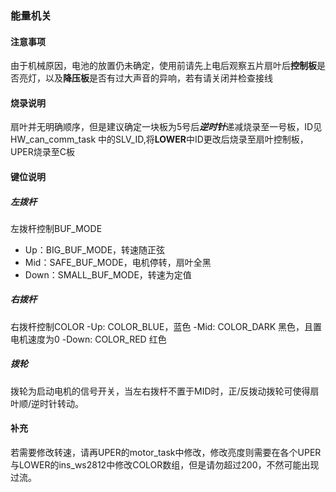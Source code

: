 ### 能量机关
#### 注意事项
由于机械原因，电池的放置仍未确定，使用前请先上电后观察五片扇叶后**控制板**是否亮灯，以及**降压板**是否有过大声音的异响，若有请关闭并检查接线

#### 烧录说明
扇叶并无明确顺序，但是建议确定一块板为5号后***逆时针***递减烧录至一号板，ID见HW_can_comm_task 中的SLV_ID,将**LOWER**中ID更改后烧录至扇叶控制板，UPER烧录至C板

#### 键位说明
##### 左拨杆
左拨杆控制BUF_MODE
- Up：BIG_BUF_MODE，转速随正弦
- Mid：SAFE_BUF_MODE，电机停转，扇叶全黑
- Down：SMALL_BUF_MODE，转速为定值

##### 右拨杆
右拨杆控制COLOR
-Up: COLOR_BLUE，蓝色
-Mid: COLOR_DARK 黑色，且置电机速度为0
-Down: COLOR_RED 红色

##### 拨轮
拨轮为启动电机的信号开关，当左右拨杆不置于MID时，正/反拨动拨轮可使得扇叶顺/逆时针转动。

#### 补充
若需要修改转速，请再UPER的motor_task中修改，修改亮度则需要在各个UPER与LOWER的ins_ws2812中修改COLOR数组，但是请勿超过200，不然可能出现过流。

